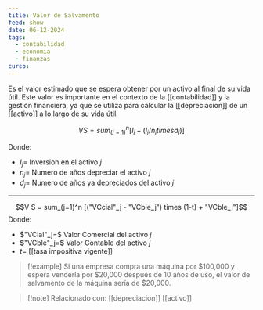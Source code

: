 ```yaml
---
title: Valor de Salvamento
feed: show
date: 06-12-2024
tags:
  - contabilidad
  - economia
  - finanzas
curso:
---
```

Es el valor estimado que se espera obtener por un activo al final de su vida útil.
Este valor es importante en el contexto de la [[contabilidad]] y la gestión financiera, ya que se utiliza para calcular la [[depreciacion]] de un [[activo]] a lo largo de su vida útil.

$$V S = sum_(j=1)^n [I_j - (I_j/n_j times d_j)]$$

Donde:
- $I_j=$ Inversion en el activo $j$
- $n_j=$ Numero de años depreciar el activo $j$
- $d_j=$ Numero de años ya depreciados del activo $j$ 
---

$$V S = sum_(j=1)^n [("VCcial"_j - "VCble_j") times (1-t) + "VCble_j"]$$
Donde:
- $"VCial"_j=$ Valor Comercial del activo $j$
- $"VCble"_j=$ Valor Contable del activo $j$
- $t=$ [[tasa impositiva vigente]]

>[!example]
>Si una empresa compra una máquina por $100,000 y espera venderla por $20,000 después de 10 años de uso, el valor de salvamento de la máquina sería de $20,000.

>[!note] Relacionado con: [[depreciacion]] [[activo]]

